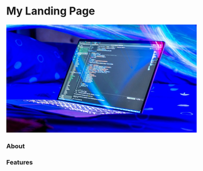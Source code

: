 # My Landing Page

<body>
  <div class="links">
    <img alt="Background image" src="/image/bg_image.jpg">
    <h3 class="first"> About </h3>
    <h3 class="first"> Features </h3>
  </div>
</body>
  
  <!-- **4rr0wh34d/4rr0wh34d** is a ✨ _special_ ✨ repository because its `README.md` (this file) appears on your GitHub profile.

Here are some ideas to get you started:

▶️ 

- 🔭 I’m currently working on ...
- 🌱 I’m currently learning ...
- 👯 I’m looking to collaborate on ...
- 🤔 I’m looking for help with ...
- 💬 Ask me about ...
- 📫 How to reach me: ...
- 😄 Pronouns: ...
- ⚡ Fun fact: ...
-->
